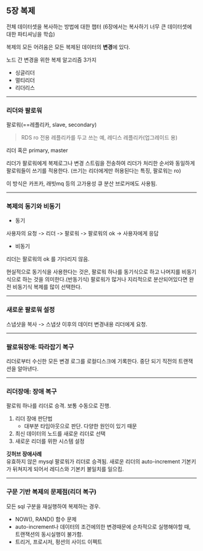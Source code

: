 ## 5장 복제

전체 데이터셋을 복사하는 방법에 대한 챕터 (6장에서는 복사하기 너무 큰 데이터셋에 대한 파티셔닝을 학습)

복제의 모든 어려움은 모든 복제된 데이터의 **변경**에 있다.

노드 간 변경을 위한 복제 알고리즘 3가지

- 싱글리더
- 멀티리더
- 리더리스

---

### 리더와 팔로워

팔로워(==레플리카, slave, secondary)

> RDS ro 전용 레플리카를 두고 쓰는 예, 레디스 레플리카(업그레이드 용)

리더 혹은 primary, master

리더가 팔로워에게 복제로그나 변경 스트림을 전송하여 리더가 처리한 순서와 동일하게 팔로워들이 쓰기를 적용한다.
(쓰기는 리더에게만 허용된다는 특징, 팔로워는 ro)

이 방식은 카프카, 래빗mq 등의 고가용성 큐 분산 브로커에도 사용됨.

---

### 복제의 동기와 비동기

- 동기

사용자의 요청 -> 리더 -> 팔로워 -> 팔로워의 ok -> 사용자에게 응답

- 비동기

리더는 팔로워의 ok 를 기다리지 않음.

현실적으로 동기식을 사용한다는 것은, 팔로워 하나를 동기식으로 하고 나머지를 비동기식으로 하는 것을 의미한다.(반동기식)
팔로워가 많거나 지리적으로 분산되어있다면 완전 비동기식 복제를 많이 선택한다.

---

### 새로운 팔로워 설정

스냅샷을 복사 -> 스냅샷 이후의 데이터 변경내용 리더에게 요청.

---

### 팔로워장애: 따라잡기 복구

리더로부터 수신한 모든 변경 로그를 로컬디스크에 기록한다.
중단 되기 직전의 트랜잭션을 알아낸다.

---

### 리더장애: 장애 복구

팔로워 하나를 리더로 승격. 보통 수동으로 진행.

1. 리더 장애 판단법
   - 대부분 타임아웃으로 판단. 다양한 원인이 있기 때문
2. 최신 데이터의 노드를 새로운 리더로 선택
3. 새로운 리더를 위한 시스템 설정

**깃허브 장애사례**  
유효하지 않은 mysql 팔로워가 리더로 승격됨.
새로운 리더의 auto-increment 기본키가 뒤쳐지게 되어서 레디스와 기본키 불일치를 일으킴.

---

### 구문 기반 복제의 문제점(리더 복구)

모든 sql 구분을 재실행하여 복제하는 경우.

- NOW(), RAND() 함수 문제
- auto-increment나 데이터의 조건에의한 변경때문에 순차적으로 실행해야할 때, 트랜잭션의 동시실행이 불가함.
- 트리거, 프로시저, 펑션의 사이드 이펙트
